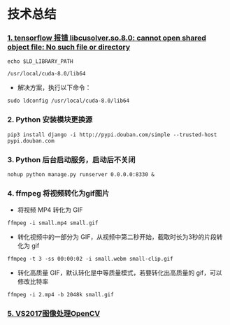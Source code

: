# 技术总结
### [1. tensorflow 报错 libcusolver.so.8.0: cannot open shared object file: No such file or directory](https://blog.csdn.net/u012223913/article/details/78675284)
`echo $LD_LIBRARY_PATH`

`/usr/local/cuda-8.0/lib64`

* 解决方案，执行以下命令：

`sudo ldconfig /usr/local/cuda-8.0/lib64`

### 2. Python 安装模块更换源
`pip3 install django -i http://pypi.douban.com/simple --trusted-host pypi.douban.com`

### 3. Python 后台启动服务，启动后不关闭
`nohup python manage.py runserver 0.0.0.0:8330 &`

### 4. ffmpeg 将视频转化为gif图片
* 将视频 MP4 转化为 GIF

`ffmpeg -i small.mp4 small.gif`

* 转化视频中的一部分为 GIF，从视频中第二秒开始，截取时长为3秒的片段转化为 gif

`ffmpeg -t 3 -ss 00:00:02 -i small.webm small-clip.gif`

* 转化高质量 GIF，默认转化是中等质量模式，若要转化出高质量的 gif，可以修改比特率

`ffmpeg -i 2.mp4 -b 2048k small.gif`

### [5. VS2017图像处理OpenCV](https://blog.csdn.net/sinat_36264666/article/details/73135823?ref=myread)
